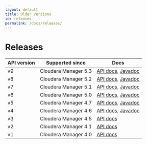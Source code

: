 ```yaml
---
layout: default
title: Older Versions
id: releases
permalink: /docs/releases/
---
```


Releases
========

<table class="table table-bordered">
    <thead>
        <tr>
            <th>API version</th>
            <th>Supported since</th>
            <th>Docs</th>
        </tr>
    </thead>
    <tbody>
       <tr>
            <td>v9</td>
            <td>Cloudera Manager 5.3</td>
            <td><a href="{{ site.url }}/apidocs/v9/index.html">API docs</a>,
                <a href="{{ site.url }}/javadoc/5.3.0/index.html">Javadoc</a>
            </td>
        </tr>
        <tr>
            <td>v8</td>
            <td>Cloudera Manager 5.2</td>
            <td><a href="{{ site.url }}/apidocs/v8/index.html">API docs</a>,
                <a href="{{ site.url }}/javadoc/5.2.0/index.html">Javadoc</a>
            </td>
        </tr>
        <tr>
            <td>v7</td>
            <td>Cloudera Manager 5.1</td>
            <td><a href="{{ site.url }}/apidocs/v7/index.html">API docs</a>,
                <a href="{{ site.url }}/javadoc/5.1.0/index.html">Javadoc</a>
            </td>
        </tr>
        <tr>
            <td>v6</td>
            <td>Cloudera Manager 5.0</td>
            <td><a href="{{ site.url }}/apidocs/v6/index.html">API docs</a>,
                <a href="{{ site.url }}/javadoc/5.0.0/index.html">Javadoc</a>
            </td>
        </tr>
        <tr>
            <td>v5</td>
            <td>Cloudera Manager 4.7</td>
            <td><a href="{{ site.url }}/apidocs/v5/index.html">API docs</a>,
                <a href="{{ site.url }}/javadoc/4.7.0/index.html">Javadoc</a>
            </td>
        </tr>
        <tr>
            <td>v4</td>
            <td>Cloudera Manager 4.6</td>
            <td><a href="{{ site.url }}/apidocs/v4/index.html">API docs</a>,
                <a href="{{ site.url }}/javadoc/4.6.0/index.html">Javadoc</a>
            </td>
        </tr>
        <tr>
            <td>v3</td>
            <td>Cloudera Manager 4.5</td>
            <td><a href="{{ site.url }}/apidocs/v3/index.html">API docs</a></td>
        </tr>
        <tr>
            <td>v2</td>
            <td>Cloudera Manager 4.1</td>
            <td><a href="{{ site.url }}/apidocs/v2/index.html">API docs</a></td>
        </tr>
        <tr>
            <td>v1</td>
            <td>Cloudera Manager 4.0</td>
            <td><a href="{{ site.url }}/apidocs/v1/index.html">API docs</a></td>
        </tr>
    </tbody>
</table>
